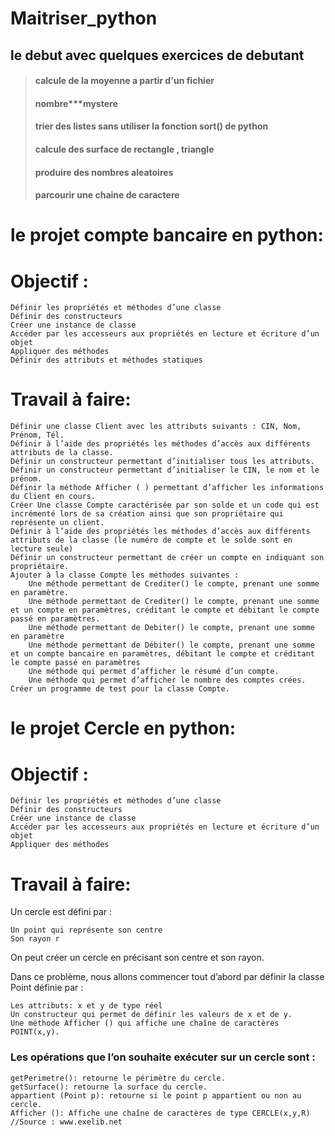# Maitriser_python
## le debut avec quelques exercices de debutant
>#### calcule de la moyenne a partir d'un fichier
>#### nombre***mystere
>#### trier des listes sans utiliser la fonction sort() de python
>#### calcule des surface de rectangle , triangle 
>#### produire des nombres aleatoires
>#### parcourir une chaine de caractere
le projet compte bancaire en python:
=================================== 
Objectif : 
========= 

    Définir les propriétés et méthodes d’une classe
    Définir des constructeurs
    Créer une instance de classe
    Accéder par les accesseurs aux propriétés en lecture et écriture d’un objet
    Appliquer des méthodes
    Définir des attributs et méthodes statiques

Travail à faire:
===============

    Définir une classe Client avec les attributs suivants : CIN, Nom, Prénom, Tél.
    Définir à l’aide des propriétés les méthodes d’accès aux différents attributs de la classe.
    Définir un constructeur permettant d’initialiser tous les attributs.
    Définir un constructeur permettant d’initialiser le CIN, le nom et le prénom.
    Définir la méthode Afficher ( ) permettant d’afficher les informations du Client en cours.
    Créer Une classe Compte caractérisée par son solde et un code qui est incrémenté lors de sa création ainsi que son propriétaire qui représente un client.
    Définir à l’aide des propriétés les méthodes d’accès aux différents attributs de la classe (le numéro de compte et le solde sont en lecture seule)
    Définir un constructeur permettant de créer un compte en indiquant son propriétaire.
    Ajouter à la classe Compte les méthodes suivantes :
        Une méthode permettant de Crediter() le compte, prenant une somme en paramètre.
        Une méthode permettant de Crediter() le compte, prenant une somme et un compte en paramètres, créditant le compte et débitant le compte passé en paramètres.
        Une méthode permettant de Debiter() le compte, prenant une somme en paramètre
        Une méthode permettant de Débiter() le compte, prenant une somme et un compte bancaire en paramètres, débitant le compte et créditant le compte passé en paramètres
        Une méthode qui permet d’afficher le résumé d’un compte.
        Une méthode qui permet d’afficher le nombre des comptes crées.
    Créer un programme de test pour la classe Compte.
le projet Cercle en python:
==========================
Objectif : 
=========

    Définir les propriétés et méthodes d’une classe
    Définir des constructeurs
    Créer une instance de classe
    Accéder par les accesseurs aux propriétés en lecture et écriture d’un objet
    Appliquer des méthodes

Travail à faire:
===============

Un cercle est défini par :

    Un point qui représente son centre 
    Son rayon r

On peut créer un cercle en précisant son centre et son rayon.

Dans ce problème, nous allons commencer tout d’abord par définir la classe Point définie par :

    Les attributs: x et y de type réel
    Un constructeur qui permet de définir les valeurs de x et de y.
    Une méthode Afficher () qui affiche une chaîne de caractères POINT(x,y).

### Les opérations que l’on souhaite exécuter sur un cercle sont :

    getPerimetre(): retourne le périmètre du cercle.
    getSurface(): retourne la surface du cercle.
    appartient (Point p): retourne si le point p appartient ou non au cercle.
    Afficher (): Affiche une chaîne de caractères de type CERCLE(x,y,R)
    //Source : www.exelib.net
